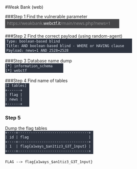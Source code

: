 #Weak Bank (web)

###Step 1
Find the vulnerable parameter  
![vuln](img/vuln.png)

###Step 2
Find the correct payload (using random-agent)  
![payload](img/payload.png)

###Step 3
Database name dump  
![database](img/database.png)

###Step 4
Find name of tables   
![tables](img/tables.png)

### Step 5
Dump the flag tables    
![flag](img/flag.png)

```text
FLAG --> flag{a1ways_$an1tiz3_G3T_1nput}
```
